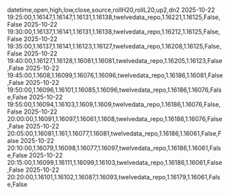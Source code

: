 datetime,open,high,low,close,source,rollH20,rollL20,up2,dn2
2025-10-22 19:25:00,1.16147,1.16147,1.16131,1.16138,twelvedata_repo,1.16221,1.16125,False,False
2025-10-22 19:30:00,1.16137,1.16141,1.16131,1.16138,twelvedata_repo,1.16212,1.16125,False,False
2025-10-22 19:35:00,1.16137,1.16141,1.16123,1.16127,twelvedata_repo,1.16208,1.16125,False,False
2025-10-22 19:40:00,1.16127,1.16128,1.16081,1.16081,twelvedata_repo,1.16205,1.16123,False,False
2025-10-22 19:45:00,1.1608,1.16099,1.16076,1.16096,twelvedata_repo,1.16186,1.16081,False,False
2025-10-22 19:50:00,1.16096,1.16101,1.16085,1.16096,twelvedata_repo,1.16186,1.16076,False,False
2025-10-22 19:55:00,1.16094,1.16103,1.1609,1.1609,twelvedata_repo,1.16186,1.16076,False,False
2025-10-22 20:00:00,1.16091,1.16097,1.16061,1.1608,twelvedata_repo,1.16186,1.16076,False,False
2025-10-22 20:05:00,1.16081,1.161,1.16077,1.16081,twelvedata_repo,1.16186,1.16061,False,False
2025-10-22 20:10:00,1.16079,1.16098,1.16077,1.16097,twelvedata_repo,1.16186,1.16061,False,False
2025-10-22 20:15:00,1.16099,1.16111,1.16099,1.16103,twelvedata_repo,1.16186,1.16061,False,False
2025-10-22 20:20:00,1.16101,1.16102,1.16087,1.16093,twelvedata_repo,1.16179,1.16061,False,False
